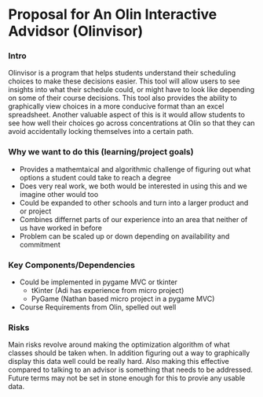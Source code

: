 # Proposal for An Olin Interactive Advidsor (Olinvisor)
### Intro
Olinvisor is a program that helps students understand their scheduling choices to make these decisions easier. 
This tool will allow users to see insights into what their schedule could, or might have to look like depending on some of their course decisions.
This tool also provides the ability to graphically view choices in a more conducive format than an excel spreadsheet. 
Another valuable aspect of this is it would allow students to see how well their choices go across concentrations at Olin so that they can avoid accidentally locking themselves into a certain path.

### Why we want to do this (learning/project goals)
* Provides a mathemtaical and algorithmic challenge of figuring out what options a student could take to reach a degree
* Does very real work, we both would be interested in using this and we imagine other would too
* Could be expanded to other schools and turn into a larger product and or project
* Combines differnet parts of our experience into an area that neither of us have worked in before
* Problem can be scaled up or down depending on availability and commitment

### Key Components/Dependencies
* Could be implemented in pygame MVC or tkinter
    * tKinter (Adi has experience from micro project)
    * PyGame  (Nathan based micro project in a pygame MVC)
* Course Requirements from Olin, spelled out well

### Risks
Main risks revolve around making the optimization algorithm of what classes should be taken when.
In addition figuring out a way to graphically display this data well could be really hard. 
Also making this effective compared to talking to an advisor is something that needs to be addressed.
Future terms may not be set in stone enough for this to provie any usable data.
